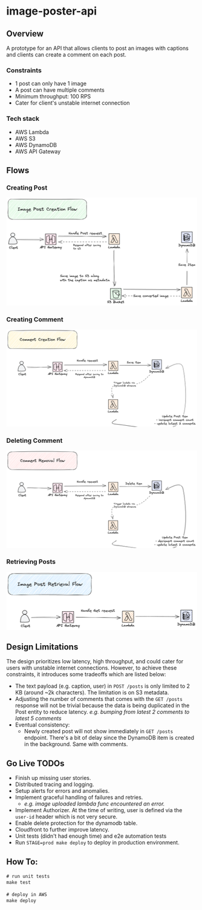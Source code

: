 # image-poster-api

## Overview

A prototype for an API that allows clients to post an images with captions and clients can create a comment on each post.

### Constraints

- 1 post can only have 1 image
- A post can have multiple comments
- Minimum throughput: 100 RPS
- Cater for client's unstable internet connection

### Tech stack

- AWS Lambda
- AWS S3
- AWS DynamoDB
- AWS API Gateway

## Flows

### Creating Post

![create post flow diagram](docs/create-post-flow.png)

### Creating Comment

![create comment flow diagram](docs/create-comment-flow.png)

### Deleting Comment

![delete comment flow diagram](docs/delete-comment-flow.png)

### Retrieving Posts

![get post flow diagram](docs/get-flow.png)

## Design Limitations

The design prioritizes low latency, high throughput, and could cater for users with unstable internet connections. However, to achieve these constraints, it introduces some tradeoffs which are listed below:

- The text payload (e.g. caption, user) in `POST /posts` is only limited to 2 KB (around ~2k characters). The limitation is on S3 metadata.
- Adjusting the number of comments that comes with the `GET /posts` response will not be trivial because the data is being duplicated in the Post entity to reduce latency. _e.g. bumping from latest 2 comments to latest 5 comments_
- Eventual consistency:
  - Newly created post will not show immediately in `GET /posts` endpoint. There's a bit of delay since the DynamoDB item is created in the background. Same with comments.

## Go Live TODOs

- Finish up missing user stories.
- Distributed tracing and logging.
- Setup alerts for errors and anomalies.
- Implement graceful handling of failures and retries.
  - _e.g. image uploaded lambda func encountered an error._
- Implement Authorizer. At the time of writing, user is defined via the `user-id` header which is not very secure.
- Enable delete protection for the dynamodb table.
- Cloudfront to further improve latency.
- Unit tests (didn't had enough time) and e2e automation tests
- Run `STAGE=prod make deploy` to deploy in production environment.

## How To:

```
# run unit tests
make test

# deploy in AWS
make deploy
```
